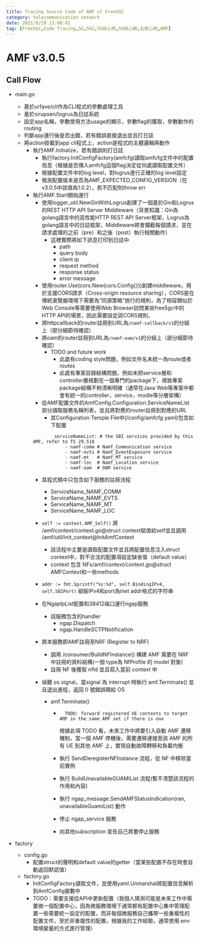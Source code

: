 ```yaml
---
title: Tracing Source Code of AMF of Free5GC
category: telecommunication network
date: 2021/8/29 11:00:01
tag: [Free5GC,Code Tracing,5G,5GC,5G核心网,5G核心網,云核心网,AMF]
---
```


# AMF v3.0.5

## Call Flow

* main.go
    * 基於urfave/cli作為CLI程式的參數處理工具
    * 基於sirupsen/logrus為日誌系統
    * 設定app名稱，參數使用方法usage的顯示，參數flag的獲取，參數動作的routing
    * 判斷app運行後是否出錯，若有錯誤直接退出並且打日誌
    * 將action掛載到app cli程式上，action是程式的主體邏輯與動作
        * 執行AMF.Initialize，若有錯誤則打日誌
            * 執行factory.InitConfigFactory(amfcfg)讀取amfcfg文件中的配置信息（根據是否傳入amfcfg這個flag決定從何處讀取配置文件）
            * 根據配置文件中的log level，對logrus進行正確的log level設定
            * 檢測配置版本是否為AMF_EXPECTED_CONFIG_VERSION（在v3.0.5中該值為1.0.2），若不匹配則throw err
        * 執行AMF.Start開始運行
            * 使用logger_util.NewGinWithLogrus創建了一個基於Gin和Logrus的REST HTTP API Server Middleware（背景知識：Gin為golang語言中的高性能HTTP REST API Server框架，Logrus為golang語言中的日誌框架，Middleware將會攔截每個請求，並在請求處理的之前（pre）和之後（post）執行相關動作）
                * 這裡實際將如下訊息打印到日誌中
                  * path
                  * query body
                  * client ip
                  * request method
                  * response status
                  * error message
            * 使用router.Use(cors.New(cors.Config{}))創建middleware，用於支援CORS請求（Cross-origin resource sharing），CORS是在傳統瀏覽器環境下需要為“同源策略”放行的規則，為了相容類似於Web Console等需要使用Web Browser訪問某些free5gc中的HTTP API的場景，因此需要設定該CORS規則。
            * 將httpcallback的router註冊到URL為`/namf-callback/v1`的分組上（部分細節待確認）
            * 將oam的router註冊到URL為`/namf-oam/v1`的分組上（部分細節待確認）
                * TODO and future work
                    * 此處有coding style問題，例如文件名未統一為route或者routes
                    * 此處有專案目錄結構問題，例如未把service層和controller層規劃在一個專門的package下，導致專案package結構不夠清晰明確（通常在Java Web等專案中都會有統一的controller，service，modle等分層架構）
            * 從AMF配置文件的AmfConfig.Configuration.ServiceNameList部分讀取服務名稱列表，並且將對應的router註冊到對應的URL
                * 其Configuration Temple File中(/config/amfcfg.yaml)包含如下配置
            ```
                    serviceNameList: # the SBI services provided by this AMF, refer to TS 29.518
                        - namf-comm # Namf_Communication service
                        - namf-evts # Namf_EventExposure service
                        - namf-mt   # Namf_MT service
                        - namf-loc  # Namf_Location service
                        - namf-oam  # OAM service
            ```
            * 其程式碼中只包含如下服務的註冊流程
                * ServiceName_NAMF_COMM
                * ServiceName_NAMF_EVTS
                * ServiceName_NAMF_MT
                * ServiceName_NAMF_LOC
                
            * `self := context.AMF_Self()` 將 /amf/context/context.go@struct context賦值給self並且調用 /amf/util/init_context@InitAmfContext
                * 該流程中主要是讀取配置文件並且將配置信息注入struct context中，對不合法的配置項設定缺省值（default value）
                * context 包含 NFs/amf/context/context.go@struct AMFContext和一些methods
                
            * `addr := fmt.Sprintf("%s:%d", self.BindingIPv4, self.SBIPort)` 組裝IPv4和port為inet addr格式的字符串
            
            * 在NgapIpList配置和38412端口運行ngap服務
                * 該服務包含的handler
                    * ngap.Dispatch
                    * ngap.HandleSCTPNotification
                
            * 將本服務即AMF註冊至NRF (Register to NRF)
                * 調用 /consumer/BuildNFInstance() 構建 AMF 需要在 NRF 中註冊的資料結構(一個 type為 NfProfile 的 model 對象)
                * 註冊 NF 後獲取 nfId 並且寫入當前 context 中
                
            * 偵聽 os signal，當signal 為 interrupt 時執行 amf.Terminate() 並且退出進程，返回 0 號錯誤碼給 OS
            
                * amf.Terminate()
            
                    * ```
                        TODO: forward registered UE contexts to target AMF in the same AMF set if there is one
                        ```
            
                        根據此項 TODO 看，未來工作中將要引入自動 AMF 遷移機制，當一個 AMF 停機後，需要遷移連接至該 AMF 的所有 UE 到其他 AMF 上，實現自動故障轉移和負載均衡
            
                    * 執行 SendDeregisterNFInstance 流程，從 NF 中移除當前實例
            
                    * 執行 BuildUnavailableGUAMIList 流程(暫不清楚該流程的作用和內容)
            
                    * 執行 ngap_message.SendAMFStatusIndication(ran, unavailableGuamiList) 動作
            
                    * 停止 ngap_service 服務
            
                    *  向其他subscription 宣告自己將要停止服務
    
    
    
* factory
    * config.go
        * 配置struct的聲明和default value的getter（當某些配置不存在時會自動返回默認值）
    * factory.go
        * InitConfigFactory讀取文件，並使用yaml.Unmarshal將配置信息解析到AmfConfig變數中
        * TODO：需要支援從API中更新配置（我個人猜測可能是未來工作中需要做一個配置中心，因為微服務環境下通常都有配置中心集中管理配置一些需要統一設定的配置，而非每個微服務自己攜帶一些重複性的配置文件，至於非重複性的配置，根據我的工作經驗，通常使用.env環境變量的方式進行管理）